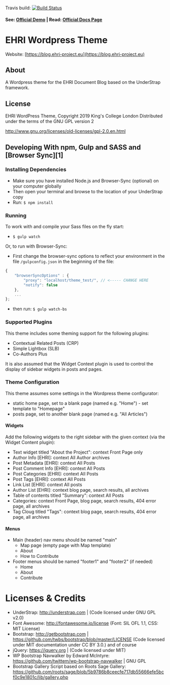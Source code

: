 Travis build: [![Build Status](https://travis-ci.org/understrap/understrap.svg?branch=master)](https://travis-ci.org/understrap/understrap)

#### See: [Official Demo](https://understrap.com/understrap) | Read: [Official Docs Page](https://understrap.github.io/)

# EHRI Wordpress Theme

Website: [https://blog.ehri-project.eu](https://blog.ehri-project.eu)

## About

A Wordpress theme for the EHRI Document Blog based on the UnderStrap framework.

## License
EHRI WordPress Theme, Copyright 2019 King's College London
Distributed under the terms of the GNU GPL version 2

http://www.gnu.org/licenses/old-licenses/gpl-2.0.en.html

## Developing With npm, Gulp and SASS and [Browser Sync][1]

### Installing Dependencies
- Make sure you have installed Node.js and Browser-Sync (optional) on your computer globally
- Then open your terminal and browse to the location of your UnderStrap copy
- Run: `$ npm install`

### Running
To work with and compile your Sass files on the fly start:

- `$ gulp watch`

Or, to run with Browser-Sync:

- First change the browser-sync options to reflect your environment in the file `/gulpconfig.json` in the beginning of the file:
```javascript
{
    "browserSyncOptions" : {
        "proxy": "localhost/theme_test/", // <----- CHANGE HERE
        "notify": false
    },
    ...
};
```
- then run: `$ gulp watch-bs`

### Supported Plugins

This theme includes some theming support for the following plugins:

 - Contextual Related Posts (CRP)
 - Simple Lightbox (SLB)
 - Co-Authors Plus

It is also assumed that the Widget Context plugin is used to control the display of sidebar widgets in posts and pages.

### Theme Configuration

This theme assumes some settings in the Wordpress theme configurator:

 - static home page, set to a blank page (named e.g. "Home") - set template to "Homepage"
 - posts page, set to another blank page (named e.g. "All Articles")
 
#### Widgets

Add the following widgets to the right sidebar with the given context (via the Widget Content plugin):

 - Text widget titled "About the Project": context Front Page only
 - Author Info [EHRI]: context All Author archives
 - Post Metadata [EHRI]: context All Posts
 - Post Comment Info [EHRI]: context All Posts
 - Post Categories [EHRI]: context All Posts
 - Post Tags [EHRI]: context All Posts
 - Link List [EHRI]: context All posts
 - Author List [EHRI]: context blog page, search results, all archives
 - Table of contents titled "Summary": context All Posts
 - Categories: context Front Page, blog page, search results, 404 error page, all archives
 - Tag Cloug titled "Tags": context blog page, search results, 404 error page, all archives
 
#### Menus

 - Main (header) nav menu should be named "main"
   - Map page (empty page with Map template)
   - About
   - How to Contribute
 - Footer menus should be named "footer1" and "footer2" (if needed)
   - Home
   - About
   - Contribute

Licenses & Credits
=
- UnderStrap: http://understrap.com | (Code licensed under GNU GPL v2.0)
- Font Awesome: http://fontawesome.io/license (Font: SIL OFL 1.1, CSS: MIT License)
- Bootstrap: http://getbootstrap.com | https://github.com/twbs/bootstrap/blob/master/LICENSE (Code licensed under MIT documentation under CC BY 3.0.)
and of course
- jQuery: https://jquery.org | (Code licensed under MIT)
- WP Bootstrap Navwalker by Edward McIntyre: https://github.com/twittem/wp-bootstrap-navwalker | GNU GPL
- Bootstrap Gallery Script based on Roots Sage Gallery: https://github.com/roots/sage/blob/5b9786b8ceecfe717db55666efe5bcf0c9e1801c/lib/gallery.php

